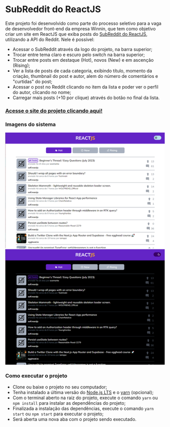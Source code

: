 # SubReddit do ReactJS

Este projeto foi desenvolvido como parte do processo seletivo para a vaga de desenvolvedor front-end da empresa Winnin, que tem como objetivo
criar um site em ReactJS que exiba posts do [SubReddit do ReactJS](https://www.reddit.com/r/reactjs/), utilizando a API do Reddit. Nele é possível:
- Acessar o SubReddit através da logo do projeto, na barra superior;
- Trocar entre tema claro e escuro pelo switch na barra superior;
- Trocar entre posts em destaque (Hot), novos (New) e em ascenção (Rising);
- Ver a lista de posts de cada categoria, exibindo título, momento da criação, thumbnail do post e autor, alem do número de comentários e "curtidas" do post;
- Acessar o post no Reddit clicando no item da lista e poder ver o perfil do autor, clicando no nome;
- Carregar mais posts (+10 por clique) através do botão no final da lista.

### [Acesse o site do projeto clicando aqui!](https://reactjs-subreddit.netlify.app/)

### Imagens do sistema

![Imagem no tema claro](./public/Print1.png)
![Imagem no tema escuro](./public/Print2.png)

### Como executar o projeto

- Clone ou baixe o projeto no seu computador;
- Tenha instalado a última versão do [Node.js LTS](https://nodejs.org/) e o [yarn](https://yarnpkg.com/) (opcional);
- Com o terminal aberto na raiz do projeto, execute o comando `yarn` ou `npm install` para instalar as dependências do projeto;
- Finalizada a instalação das dependências, execute o comando `yarn start` ou `npm start` para executar o projeto;
- Será aberta uma nova aba com o projeto sendo executado.